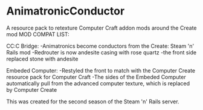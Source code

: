 # AnimatronicConductor
A resource pack to retexture Computer Craft addon mods around the Create mod
MOD COMPAT LIST:

CC:C Bridge:
-Animatronics become conductors from the Create: Steam 'n' Rails mod
-Redrouter is now andesite casing with rose quartz
  -the front side replaced stone with andesite

Embeded Computer:
-Restyled the front to match with the Computer Create resource pack for Computer Craft
  -The sides of the Embeded Computer automatically pull from the advanced computer texture, which is replaced by Computer Create

 This was created for the second season of the Steam 'n' Rails server.
